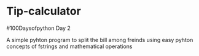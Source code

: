 # Tip-calculator
#100Daysofpython Day 2


A simple pyhton program to split the bill among freinds using easy pyhton concepts of  fstrings and mathematical operations
